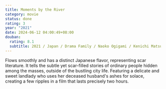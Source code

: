```yaml
---
title: Moments by the River
category: movie
status: done
rating: 3
year: "2021"
date: 2024-06-12 04:00:49+08:00
douban:
  rating: 8.1
  subtitle: 2021 / Japan / Drama Family / Naoko Ogigami / Kenichi Matsuyama Takeshi Muro
---
```


Flows smoothly and has a distinct Japanese flavor, representing scar literature. It tells the subtle yet scar-filled stories of ordinary people hidden among the masses, outside of the bustling city life. Featuring a delicate and sweet landlady who uses her deceased husband's ashes for solace, creating a few ripples in a film that lasts precisely two hours.
